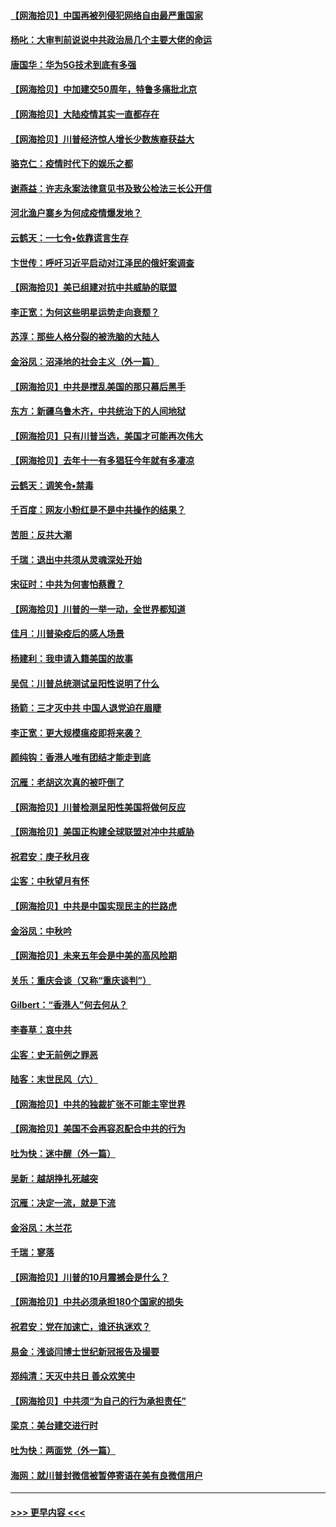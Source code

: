 #### [【网海拾贝】中国再被列侵犯网络自由最严重国家](../pages/nsc993/n12479643.md?t=10170351) 
#### [杨叱：大审判前说说中共政治局几个主要大佬的命运](../pages/nsc993/n12477527.md?t=10170351) 
#### [唐国华：华为5G技术到底有多强](../pages/nsc993/n12477483.md?t=10170351) 
#### [【网海拾贝】中加建交50周年，特鲁多痛批北京](../pages/nsc993/n12476892.md?t=10170351) 
#### [【网海拾贝】大陆疫情其实一直都存在](../pages/nsc993/n12473948.md?t=10170351) 
#### [【网海拾贝】川普经济惊人增长少数族裔获益大](../pages/nsc993/n12471565.md?t=10170351) 
#### [骆克仁：疫情时代下的娱乐之都](../pages/nsc993/n12471312.md?t=10170351) 
#### [谢燕益：许志永案法律意见书及致公检法三长公开信](../pages/nsc993/n12470870.md?t=10170351) 
#### [河北渔户寨乡为何成疫情爆发地？](../pages/nsc993/n12464936.md?t=10170351) 
#### [云鹤天：一七令▪依靠谎言生存](../pages/nsc993/n12470034.md?t=10170351) 
#### [卞世传：呼吁习近平启动对江泽民的俄奸案调查](../pages/nsc993/n12469722.md?t=10170351) 
#### [【网海拾贝】美已组建对抗中共威胁的联盟](../pages/nsc993/n12469018.md?t=10170351) 
#### [李正宽：为何这些明星运势走向衰颓？](../pages/nsc993/n12468730.md?t=10170351) 
#### [苏淳：那些人格分裂的被洗脑的大陆人](../pages/nsc993/n12467858.md?t=10170351) 
#### [金浴凤：沼泽地的社会主义（外一篇）](../pages/nsc993/n12467792.md?t=10170351) 
#### [【网海拾贝】中共是搅乱美国的那只幕后黑手](../pages/nsc993/n12467700.md?t=10170351) 
#### [东方：新疆乌鲁木齐，中共统治下的人间地狱](../pages/nsc993/n12466075.md?t=10170351) 
#### [【网海拾贝】只有川普当选，美国才可能再次伟大](../pages/nsc993/n12466013.md?t=10170351) 
#### [【网海拾贝】去年十一有多猖狂今年就有多凄凉](../pages/nsc993/n12463649.md?t=10170351) 
#### [云鹤天：调笑令▪禁毒](../pages/nsc993/n12462975.md?t=10170351) 
#### [千百度：网友小粉红是不是中共操作的结果？](../pages/nsc993/n12461025.md?t=10170351) 
#### [苦胆：反共大潮](../pages/nsc993/n12459469.md?t=10170351) 
#### [千瑞：退出中共须从灵魂深处开始](../pages/nsc993/n12459437.md?t=10170351) 
#### [宋征时：中共为何害怕蔡霞？](../pages/nsc993/n12459097.md?t=10170351) 
#### [【网海拾贝】川普的一举一动，全世界都知道](../pages/nsc993/n12458825.md?t=10170351) 
#### [佳月：川普染疫后的感人场景](../pages/nsc993/n12456994.md?t=10170351) 
#### [杨建利：我申请入籍美国的故事](../pages/nsc993/n12455635.md?t=10170351) 
#### [吴侃：川普总统测试呈阳性说明了什么](../pages/nsc993/n12451869.md?t=10170351) 
#### [扬箭：三才灭中共 中国人退党迫在眉睫](../pages/nsc993/n12451842.md?t=10170351) 
#### [李正宽：更大规模瘟疫即将来袭？](../pages/nsc993/n12451455.md?t=10170351) 
#### [颜纯钩：香港人唯有团结才能走到底](../pages/nsc993/n12450870.md?t=10170351) 
#### [沉雁：老胡这次真的被吓倒了](../pages/nsc993/n12449796.md?t=10170351) 
#### [【网海拾贝】川普检测呈阳性美国将做何反应](../pages/nsc993/n12449042.md?t=10170351) 
#### [【网海拾贝】美国正构建全球联盟对冲中共威胁](../pages/nsc993/n12446580.md?t=10170351) 
#### [祝君安：庚子秋月夜](../pages/nsc993/n12445870.md?t=10170351) 
#### [尘客：中秋望月有怀](../pages/nsc993/n12444632.md?t=10170351) 
#### [【网海拾贝】中共是中国实现民主的拦路虎](../pages/nsc993/n12443573.md?t=10170351) 
#### [金浴凤：中秋吟](../pages/nsc993/n12441773.md?t=10170351) 
#### [【网海拾贝】未来五年会是中美的高风险期](../pages/nsc993/n12440760.md?t=10170351) 
#### [关乐：重庆会谈（又称“重庆谈判”）](../pages/nsc993/n12437525.md?t=10170351) 
#### [Gilbert：“香港人”何去何从？](../pages/nsc993/n12435894.md?t=10170351) 
#### [李春草：哀中共](../pages/nsc993/n12435874.md?t=10170351) 
#### [尘客：史无前例之罪恶](../pages/nsc993/n12435762.md?t=10170351) 
#### [陆客：末世民风（六）](../pages/nsc993/n12435354.md?t=10170351) 
#### [【网海拾贝】中共的独裁扩张不可能主宰世界](../pages/nsc993/n12435151.md?t=10170351) 
#### [【网海拾贝】美国不会再容忍配合中共的行为](../pages/nsc993/n12433808.md?t=10170351) 
#### [吐为快：迷中醒（外一篇）](../pages/nsc993/n12433585.md?t=10170351) 
#### [吴新：越胡挣扎死越突](../pages/nsc993/n12433562.md?t=10170351) 
#### [沉雁：决定一流，就是下流](../pages/nsc993/n12432128.md?t=10170351) 
#### [金浴凤：木兰花](../pages/nsc993/n12432124.md?t=10170351) 
#### [千瑞：寥落](../pages/nsc993/n12432071.md?t=10170351) 
#### [【网海拾贝】川普的10月震撼会是什么？](../pages/nsc993/n12431624.md?t=10170351) 
#### [【网海拾贝】中共必须承担180个国家的损失](../pages/nsc993/n12428893.md?t=10170351) 
#### [祝君安：党在加速亡，谁还执迷欢？](../pages/nsc993/n12428652.md?t=10170351) 
#### [易金：浅谈闫博士世纪新冠报告及撮要](../pages/nsc993/n12426822.md?t=10170351) 
#### [郑纯清：天灭中共日 善众欢笑中](../pages/nsc993/n12426784.md?t=10170351) 
#### [【网海拾贝】中共须“为自己的行为承担责任”](../pages/nsc993/n12426067.md?t=10170351) 
#### [梁京：美台建交进行时](../pages/nsc993/n12424066.md?t=10170351) 
#### [吐为快：两面党（外一篇）](../pages/nsc993/n12424043.md?t=10170351) 
#### [海网：就川普封微信被暂停寄语在美有良微信用户](../pages/nsc993/n12424021.md?t=10170351) 

----
#### [ >>> 更早内容 <<< ](../indexes/nsc993-earlier.md)
